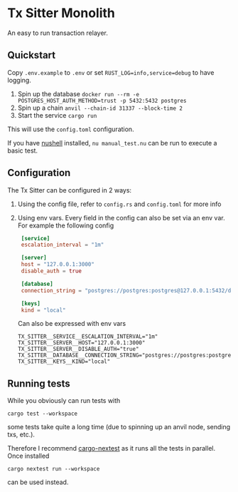 # Tx Sitter Monolith

An easy to run transaction relayer.

## Quickstart
Copy `.env.example` to `.env` or set `RUST_LOG=info,service=debug` to have logging.

1. Spin up the database `docker run --rm -e POSTGRES_HOST_AUTH_METHOD=trust -p 5432:5432 postgres`
2. Spin up a chain `anvil --chain-id 31337 --block-time 2`
3. Start the service `cargo run`

This will use the `config.toml` configuration.

If you have [nushell](https://www.nushell.sh/) installed, `nu manual_test.nu` can be run to execute a basic test.

## Configuration
The Tx Sitter can be configured in 2 ways:
1. Using the config file, refer to `config.rs` and `config.toml` for more info
2. Using env vars. Every field in the config can also be set via an env var.
   For example the following config
   ```toml
    [service]
    escalation_interval = "1m"

    [server]
    host = "127.0.0.1:3000"
    disable_auth = true

    [database]
    connection_string = "postgres://postgres:postgres@127.0.0.1:5432/database"

    [keys]
    kind = "local"
    ```

    Can also be expressed with env vars
    ```
    TX_SITTER__SERVICE__ESCALATION_INTERVAL="1m"
    TX_SITTER__SERVER__HOST="127.0.0.1:3000"
    TX_SITTER__SERVER__DISABLE_AUTH="true"
    TX_SITTER__DATABASE__CONNECTION_STRING="postgres://postgres:postgres@127.0.0.1:5432/database"
    TX_SITTER__KEYS__KIND="local"
    ```

## Running tests
While you obviously can run tests with
```
cargo test --workspace
```
some tests take quite a long time (due to spinning up an anvil node, sending txs, etc.).

Therefore I recommend [cargo-nextest](https://nexte.st/) as it runs all the tests in parallel. Once installed
```
cargo nextest run --workspace
```
can be used instead.
